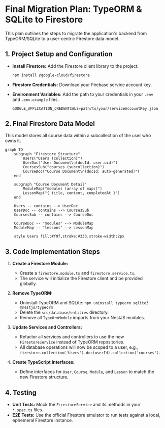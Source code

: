 # Final Migration Plan: TypeORM & SQLite to Firestore

This plan outlines the steps to migrate the application's backend from TypeORM/SQLite to a user-centric Firestore data model.

## 1. Project Setup and Configuration

* **Install Firestore:** Add the Firestore client library to the project.

    ```bash
    npm install @google-cloud/firestore
    ```

* **Firestore Credentials:** Download your Firebase service account key.
* **Environment Variables:** Add the path to your credentials in your `.env` and `.env.example` files.

    ```
    GOOGLE_APPLICATION_CREDENTIALS=path/to/your/serviceAccountKey.json
    ```

## 2. Final Firestore Data Model

This model stores all course data within a subcollection of the user who owns it.

```mermaid
graph TD
    subgraph "Firestore Structure"
        Users("Users (collection)")
        UserDoc("User Document\n(docId: user.uid)")
        CoursesSub("courses (subcollection)")
        CourseDoc("Course Document\n(docId: auto-generated)")
    end

    subgraph "Course Document Detail"
        ModuleMap("modules (array of maps)")
        LessonMap("{ title, content, completedAt }")
    end

    Users -- contains --> UserDoc
    UserDoc -- contains --> CoursesSub
    CoursesSub -- contains --> CourseDoc
    
    CourseDoc -- "modules" --> ModuleMap
    ModuleMap -- "lessons" --> LessonMap

    style Users fill:#f9f,stroke:#333,stroke-width:2px
```

## 3. Code Implementation Steps

1. **Create a Firestore Module:**
    * Create a `firestore.module.ts` and `firestore.service.ts`.
    * The service will initialize the Firestore client and be provided globally.

2. **Remove TypeORM:**
    * Uninstall TypeORM and SQLite: `npm uninstall typeorm sqlite3 @nestjs/typeorm`
    * Delete the `src/database/entities` directory.
    * Remove all `TypeOrmModule` imports from your NestJS modules.

3. **Update Services and Controllers:**
    * Refactor all services and controllers to use the new `FirestoreService` instead of TypeORM repositories.
    * All database operations will now be scoped to a user, e.g., `firestore.collection('Users').doc(userId).collection('courses')`.

4. **Create TypeScript Interfaces:**
    * Define interfaces for `User`, `Course`, `Module`, and `Lesson` to match the new Firestore structure.

## 4. Testing

* **Unit Tests:** Mock the `FirestoreService` and its methods in your `*.spec.ts` files.
* **E2E Tests:** Use the official Firestore emulator to run tests against a local, ephemeral Firestore instance.
